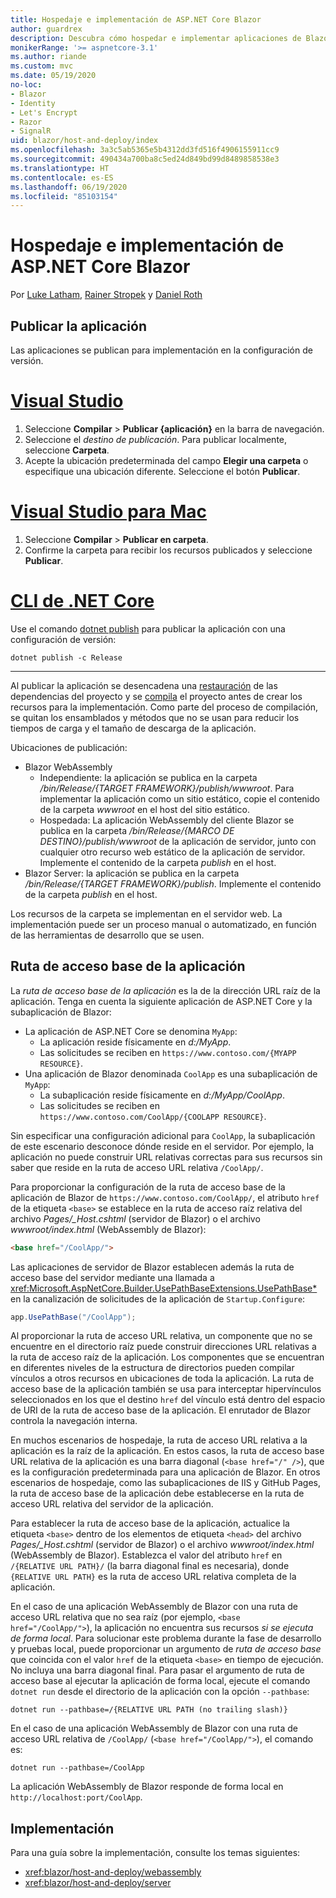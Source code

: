 ```yaml
---
title: Hospedaje e implementación de ASP.NET Core Blazor
author: guardrex
description: Descubra cómo hospedar e implementar aplicaciones de Blazor.
monikerRange: '>= aspnetcore-3.1'
ms.author: riande
ms.custom: mvc
ms.date: 05/19/2020
no-loc:
- Blazor
- Identity
- Let's Encrypt
- Razor
- SignalR
uid: blazor/host-and-deploy/index
ms.openlocfilehash: 3a3c5ab5365e5b4312dd3fd516f4906155911cc9
ms.sourcegitcommit: 490434a700ba8c5ed24d849bd99d8489858538e3
ms.translationtype: HT
ms.contentlocale: es-ES
ms.lasthandoff: 06/19/2020
ms.locfileid: "85103154"
---
```

# <a name="host-and-deploy-aspnet-core-blazor"></a>Hospedaje e implementación de ASP.NET Core Blazor

Por [Luke Latham](https://github.com/guardrex), [Rainer Stropek](https://www.timecockpit.com) y [Daniel Roth](https://github.com/danroth27)

## <a name="publish-the-app"></a>Publicar la aplicación

Las aplicaciones se publican para implementación en la configuración de versión.

# <a name="visual-studio"></a>[Visual Studio](#tab/visual-studio)

1. Seleccione **Compilar** > **Publicar {aplicación}** en la barra de navegación.
1. Seleccione el *destino de publicación*. Para publicar localmente, seleccione **Carpeta**.
1. Acepte la ubicación predeterminada del campo **Elegir una carpeta** o especifique una ubicación diferente. Seleccione el botón **Publicar**.

# <a name="visual-studio-for-mac"></a>[Visual Studio para Mac](#tab/visual-studio-mac)

1. Seleccione **Compilar** > **Publicar en carpeta**.
1. Confirme la carpeta para recibir los recursos publicados y seleccione **Publicar**.

# <a name="net-core-cli"></a>[CLI de .NET Core](#tab/netcore-cli)

Use el comando [dotnet publish](/dotnet/core/tools/dotnet-publish) para publicar la aplicación con una configuración de versión:

```dotnetcli
dotnet publish -c Release
```

---

Al publicar la aplicación se desencadena una [restauración](/dotnet/core/tools/dotnet-restore) de las dependencias del proyecto y se [compila](/dotnet/core/tools/dotnet-build) el proyecto antes de crear los recursos para la implementación. Como parte del proceso de compilación, se quitan los ensamblados y métodos que no se usan para reducir los tiempos de carga y el tamaño de descarga de la aplicación.

Ubicaciones de publicación:

* Blazor WebAssembly
  * Independiente: la aplicación se publica en la carpeta */bin/Release/{TARGET FRAMEWORK}/publish/wwwroot*. Para implementar la aplicación como un sitio estático, copie el contenido de la carpeta *wwwroot* en el host del sitio estático.
  * Hospedada: La aplicación WebAssembly del cliente Blazor se publica en la carpeta */bin/Release/{MARCO DE DESTINO}/publish/wwwroot* de la aplicación de servidor, junto con cualquier otro recurso web estático de la aplicación de servidor. Implemente el contenido de la carpeta *publish* en el host.
* Blazor Server: la aplicación se publica en la carpeta */bin/Release/{TARGET FRAMEWORK}/publish*. Implemente el contenido de la carpeta *publish* en el host.

Los recursos de la carpeta se implementan en el servidor web. La implementación puede ser un proceso manual o automatizado, en función de las herramientas de desarrollo que se usen.

## <a name="app-base-path"></a>Ruta de acceso base de la aplicación

La *ruta de acceso base de la aplicación* es la de la dirección URL raíz de la aplicación. Tenga en cuenta la siguiente aplicación de ASP.NET Core y la subaplicación de Blazor:

* La aplicación de ASP.NET Core se denomina `MyApp`:
  * La aplicación reside físicamente en *d:/MyApp*.
  * Las solicitudes se reciben en `https://www.contoso.com/{MYAPP RESOURCE}`.
* Una aplicación de Blazor denominada `CoolApp` es una subaplicación de `MyApp`:
  * La subaplicación reside físicamente en *d:/MyApp/CoolApp*.
  * Las solicitudes se reciben en `https://www.contoso.com/CoolApp/{COOLAPP RESOURCE}`.

Sin especificar una configuración adicional para `CoolApp`, la subaplicación de este escenario desconoce dónde reside en el servidor. Por ejemplo, la aplicación no puede construir URL relativas correctas para sus recursos sin saber que reside en la ruta de acceso URL relativa `/CoolApp/`.

Para proporcionar la configuración de la ruta de acceso base de la aplicación de Blazor de `https://www.contoso.com/CoolApp/`, el atributo `href` de la etiqueta `<base>` se establece en la ruta de acceso raíz relativa del archivo *Pages/_Host.cshtml* (servidor de Blazor) o el archivo *wwwroot/index.html* (WebAssembly de Blazor):

```html
<base href="/CoolApp/">
```

Las aplicaciones de servidor de Blazor establecen además la ruta de acceso base del servidor mediante una llamada a <xref:Microsoft.AspNetCore.Builder.UsePathBaseExtensions.UsePathBase*> en la canalización de solicitudes de la aplicación de `Startup.Configure`:

```csharp
app.UsePathBase("/CoolApp");
```

Al proporcionar la ruta de acceso URL relativa, un componente que no se encuentre en el directorio raíz puede construir direcciones URL relativas a la ruta de acceso raíz de la aplicación. Los componentes que se encuentran en diferentes niveles de la estructura de directorios pueden compilar vínculos a otros recursos en ubicaciones de toda la aplicación. La ruta de acceso base de la aplicación también se usa para interceptar hipervínculos seleccionados en los que el destino `href` del vínculo está dentro del espacio de URI de la ruta de acceso base de la aplicación. El enrutador de Blazor controla la navegación interna.

En muchos escenarios de hospedaje, la ruta de acceso URL relativa a la aplicación es la raíz de la aplicación. En estos casos, la ruta de acceso base URL relativa de la aplicación es una barra diagonal (`<base href="/" />`), que es la configuración predeterminada para una aplicación de Blazor. En otros escenarios de hospedaje, como las subaplicaciones de IIS y GitHub Pages, la ruta de acceso base de la aplicación debe establecerse en la ruta de acceso URL relativa del servidor de la aplicación.

Para establecer la ruta de acceso base de la aplicación, actualice la etiqueta `<base>` dentro de los elementos de etiqueta `<head>` del archivo *Pages/_Host.cshtml* (servidor de Blazor) o el archivo *wwwroot/index.html* (WebAssembly de Blazor). Establezca el valor del atributo `href` en `/{RELATIVE URL PATH}/` (la barra diagonal final es necesaria), donde `{RELATIVE URL PATH}` es la ruta de acceso URL relativa completa de la aplicación.

En el caso de una aplicación WebAssembly de Blazor con una ruta de acceso URL relativa que no sea raíz (por ejemplo, `<base href="/CoolApp/">`), la aplicación no encuentra sus recursos *si se ejecuta de forma local*. Para solucionar este problema durante la fase de desarrollo y pruebas local, puede proporcionar un argumento de *ruta de acceso base* que coincida con el valor `href` de la etiqueta `<base>` en tiempo de ejecución. No incluya una barra diagonal final. Para pasar el argumento de ruta de acceso base al ejecutar la aplicación de forma local, ejecute el comando `dotnet run` desde el directorio de la aplicación con la opción `--pathbase`:

```dotnetcli
dotnet run --pathbase=/{RELATIVE URL PATH (no trailing slash)}
```

En el caso de una aplicación WebAssembly de Blazor con una ruta de acceso URL relativa de `/CoolApp/` (`<base href="/CoolApp/">`), el comando es:

```dotnetcli
dotnet run --pathbase=/CoolApp
```

La aplicación WebAssembly de Blazor responde de forma local en `http://localhost:port/CoolApp`.

## <a name="deployment"></a>Implementación

Para una guía sobre la implementación, consulte los temas siguientes:

* <xref:blazor/host-and-deploy/webassembly>
* <xref:blazor/host-and-deploy/server>
